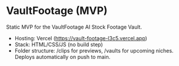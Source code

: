 # VaultFootage (MVP)
Static MVP for the VaultFootage AI Stock Footage Vault.
- Hosting: Vercel (https://vault-footage-l3c5.vercel.app)
- Stack: HTML/CSS/JS (no build step)
- Folder structure: /clips for previews, /vaults for upcoming niches.
Deploys automatically on push to main.

